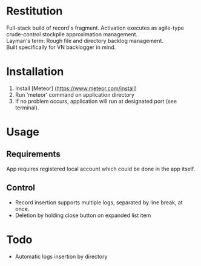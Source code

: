# Restitution
Full-stack build of record's fragment. Activation executes as agile-type crude-control stockpile approximation management.  
Layman's term: Rough file and directory backlog management.  
Built specifically for VN backlogger in mind.

# Installation
1. Install [Meteor] (https://www.meteor.com/install)
2. Run 'meteor' command on application directory
3. If no problem occurs, application will run at designated port (see terminal).

# Usage
## Requirements
App requires registered local account which could be done in the app itself.  

## Control
- Record insertion supports multiple logs, separated by line break, at once.
- Deletion by holding close button on expanded list item

# Todo
- Automatic logs insertion by directory